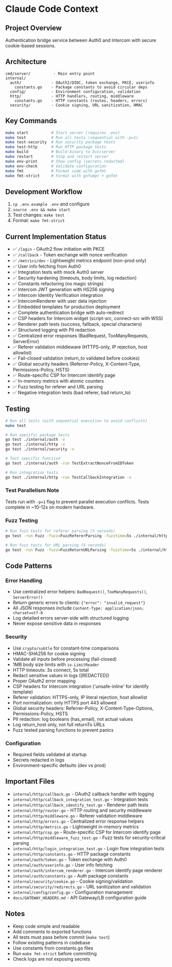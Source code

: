 # Claude Code Context

## Project Overview
Authentication bridge service between Auth0 and Intercom with secure cookie-based sessions.

## Architecture
```
cmd/server/          - Main entry point
internal/
  auth/             - OAuth2/OIDC, token exchange, PKCE, userinfo
    constants.go    - Package constants to avoid circular deps
  config/           - Environment configuration, validation
  http/             - HTTP handlers, routing, middleware
    constants.go    - HTTP constants (routes, headers, errors)
  security/         - Cookie signing, URL sanitization, HMAC
```

## Key Commands
```bash
make start          # Start server (requires .env)
make test           # Run all tests (sequential with -p=1)
make test-security  # Run security package tests
make test-http      # Run HTTP package tests
make build          # Build binary to bin/server
make restart        # Stop and restart server
make env-print      # Show config (secrets redacted)
make env-check      # Validate configuration
make fmt            # Format code with gofmt
make fmt-strict     # Format with gofumpt + gofmt
```

## Development Workflow
1. `cp .env.example .env` and configure
2. `source .env && make start`
3. Test changes: `make test`
4. Format: `make fmt-strict`

## Current Implementation Status
- ✅ `/login` - OAuth2 flow initiation with PKCE
- ✅ `/callback` - Token exchange with nonce verification
- ✅ `/metrics/dev` - Lightweight metrics endpoint (non-prod only)
- ✅ User info fetching from Auth0
- ✅ Integration tests with mock Auth0 server
- ✅ Security hardening (timeouts, body limits, log redaction)
- ✅ Constants refactoring (no magic strings)
- ✅ Intercom JWT generation with HS256 signing
- ✅ Intercom Identity Verification integration
- ✅ IntercomRenderer with user data injection
- ✅ Embedded templates for production deployment
- ✅ Complete authentication bridge with auto-redirect
- ✅ CSP headers for Intercom widget (script-src, connect-src with WSS)
- ✅ Renderer path tests (success, fallback, special characters)
- ✅ Structured logging with PII redaction
- ✅ Centralized error responses (BadRequest, TooManyRequests, ServerError)
- ✅ Referer validation middleware (HTTPS-only, IP rejection, host allowlist)
- ✅ Fail-closed validation (return_to validated before cookies)
- ✅ Global security headers (Referrer-Policy, X-Content-Type, Permissions-Policy, HSTS)
- ✅ Route-specific CSP for Intercom identify page
- ✅ In-memory metrics with atomic counters
- ✅ Fuzz testing for referer and URL parsing
- ✅ Negative integration tests (bad referer, bad return_to)

## Testing
```bash
# Run all tests (with sequential execution to avoid conflicts)
make test

# Run specific package tests
go test ./internal/auth -v
go test ./internal/http -v
go test ./internal/security -v

# Test specific function
go test ./internal/auth -run TestExtractNonceFromIDToken

# Run integration tests
go test ./internal/http -run TestCallbackIntegration -v
```

### Test Parallelism Note
Tests run with `-p=1` flag to prevent parallel execution conflicts.
Tests complete in ~10-12s on modern hardware.

### Fuzz Testing
```bash
# Run fuzz tests for referer parsing (5 seconds)
go test -run Fuzz -fuzz=FuzzRefererParsing -fuzztime=5s ./internal/http

# Run fuzz tests for URL parsing (5 seconds)
go test -run Fuzz -fuzz=FuzzReturnURLParsing -fuzztime=5s ./internal/http
```

## Code Patterns

### Error Handling
- Use centralized error helpers: `BadRequest()`, `TooManyRequests()`, `ServerError()`
- Return generic errors to clients: `{"error": "invalid_request"}`
- All JSON responses include `Content-Type: application/json; charset=utf-8`
- Log detailed errors server-side with structured logging
- Never expose sensitive data in responses

### Security
- Use `crypto/subtle` for constant-time comparisons
- HMAC-SHA256 for cookie signing
- Validate all inputs before processing (fail-closed)
- 1MB body size limits with `io.LimitReader`
- HTTP timeouts: 3s connect, 5s total
- Redact sensitive values in logs ([REDACTED])
- Proper OAuth2 error mapping
- CSP headers for Intercom integration ('unsafe-inline' for identify template)
- Referer validation: HTTPS-only, IP literal rejection, host allowlist
- Port normalization: only HTTPS port 443 allowed
- Global security headers: Referrer-Policy, X-Content-Type-Options, Permissions-Policy, HSTS
- PII redaction: log booleans (has_email), not actual values
- Log return_host only, not full returnTo URLs
- Fuzz tested parsing functions to prevent panics

### Configuration
- Required fields validated at startup
- Secrets redacted in logs
- Environment-specific defaults (dev vs prod)

## Important Files
- `internal/http/callback.go` - OAuth2 callback handler with logging
- `internal/http/callback_integration_test.go` - Integration tests
- `internal/http/callback_identify_test.go` - Renderer path tests
- `internal/http/router.go` - HTTP routing and security middleware
- `internal/http/middleware.go` - Referer validation middleware
- `internal/http/errors.go` - Centralized error response helpers
- `internal/http/metrics.go` - Lightweight in-memory metrics
- `internal/http/csp.go` - Route-specific CSP for Intercom identify page
- `internal/http/middleware_fuzz_test.go` - Fuzz tests for security-critical parsing
- `internal/http/login_integration_test.go` - Login flow integration tests
- `internal/http/constants.go` - HTTP package constants
- `internal/auth/token.go` - Token exchange with Auth0
- `internal/auth/userinfo.go` - User info fetching
- `internal/auth/intercom_renderer.go` - Intercom identify page renderer
- `internal/auth/constants.go` - Auth package constants
- `internal/security/cookie.go` - Cookie signing/validation
- `internal/security/redirects.go` - URL sanitization and validation
- `internal/config/config.go` - Configuration management
- `docs/GATEWAY_HEADERS.md` - API Gateway/LB configuration guide

## Notes
- Keep code simple and readable
- Add comments to exported functions
- All tests must pass before commit (`make test`)
- Follow existing patterns in codebase
- Use constants from constants.go files
- Run `make fmt-strict` before committing
- Check logs are not exposing secrets